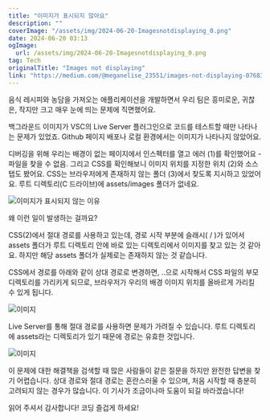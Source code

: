 ```yaml
---
title: "이미지가 표시되지 않아요"
description: ""
coverImage: "/assets/img/2024-06-20-Imagesnotdisplaying_0.png"
date: 2024-06-20 03:13
ogImage: 
  url: /assets/img/2024-06-20-Imagesnotdisplaying_0.png
tag: Tech
originalTitle: "Images not displaying"
link: "https://medium.com/@meganelise_23551/images-not-displaying-07683b97dad4"
---
```



음식 레시피와 농담을 가져오는 애플리케이션을 개발하면서 우리 팀은 흥미로운, 귀찮은, 작지만 크고 매우 눈에 띄는 문제에 직면했어요.

백그라운드 이미지가 VSC의 Live Server 플러그인으로 코드를 테스트할 때만 나타나는 문제가 있었죠. Github 페이지 배포나 로컬 환경에서는 이미지가 나타나지 않았어요.

디버깅을 위해 우리는 배경이 없는 페이지에서 인스펙터를 열고 에러 (1)를 확인했어요 - 파일을 찾을 수 없음. 그리고 CSS를 확인해보니 이미지 위치를 지정한 위치 (2)와 소스 탭도 봤어요. CSS는 브라우저에게 존재하지 않는 폴더 (3)에서 찾도록 지시하고 있었어요. 루트 디렉토리(C 드라이브)에 assets/images 폴더가 없네요.

<div class="content-ad"></div>


![이미지가 표시되지 않는 이유](/assets/img/2024-06-20-Imagesnotdisplaying_1.png)

왜 이런 일이 발생하는 걸까요?

CSS(2)에서 절대 경로를 사용하고 있는데, 경로 시작 부분에 슬래시( / )가 있어서 assets 폴더가 루트 디렉토리 안에 바로 있는 디렉토리에서 이미지를 찾고 있는 것 같아요. 하지만 해당 assets 폴더가 실제로는 존재하지 않는 것 같습니다.

CSS에서 경로를 아래와 같이 상대 경로로 변경하면, ..으로 시작해서 CSS 파일의 부모 디렉토리를 가리키게 되므로, 브라우저가 우리의 배경 이미지 위치를 올바르게 가리킬 수 있게 됩니다.


<div class="content-ad"></div>

![이미지](/assets/img/2024-06-20-Imagesnotdisplaying_2.png)

Live Server를 통해 절대 경로를 사용하면 문제가 가려질 수 있습니다. 루트 디렉토리에 assets라는 디렉토리가 있기 때문에 경로는 유효한 것입니다.

![이미지](/assets/img/2024-06-20-Imagesnotdisplaying_3.png)

이 문제에 대한 해결책을 검색할 때 많은 사람들이 같은 질문을 하지만 완전한 답변을 찾기 어렵습니다. 상대 경로와 절대 경로는 혼란스러울 수 있으며, 처음 시작할 때 충분히 고려되지 않는 경우가 많습니다. 이 기사가 조금이나마 도움이 되길 바라겠습니다!

<div class="content-ad"></div>

읽어 주셔서 감사합니다! 코딩 즐겁게 하세요!